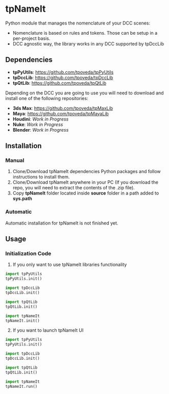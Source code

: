 # tpNameIt

Python module that manages the nomenclature of your DCC scenes:

* Nomenclature is based on rules and tokens. Those can be setup in a per-project basis.
* DCC agnostic way, the library works in any DCC supported by tpDccLib

## Dependencies
* **tpPyUtils**: https://github.com/tpoveda/tpPyUtils
* **tpDccLib**: https://github.com/tpoveda/tpDccLib
* **tpQtLib**: https://github.com/tpoveda/tpQtLib

Depending on the DCC you are going to use you will need to download and install one of the following repositories:
* **3ds Max**: https://github.com/tpoveda/tpMaxLib
* **Maya**: https://github.com/tpoveda/tpMayaLib
* **Houdini**: *Work in Progress*
* **Nuke**: *Work in Progress*
* **Blender**: *Work in Progress*

## Installation
### Manual
1. Clone/Download tpNameIt dependencies Python packages and follow instructions to install them.
2. Clone/Download tpNameIt anywhere in your PC (If you download the repo, you will need to extract
the contents of the .zip file).
3. Copy **tpNameIt** folder located inside **source** folder in a path added to **sys.path**

### Automatic
Automatic installation for tpNameIt is not finished yet.

## Usage

### Initialization Code

1. If you only want to use tpNameIt libraries functionality
```python
import tpPyUtils
tpPyUtils.init()

import tpDccLib
tpDccLib.init()

import tpQtLib
tpQtLib.init()

import tpNameIt
tpNameIt.init()
```

2. If you want to launch tpNameIt UI
```python
import tpPyUtils
tpPyUtils.init()

import tpDccLib
tpDccLib.init()

import tpQtLib
tpQtLib.init()

import tpNameIt
tpNameIt.run()
```